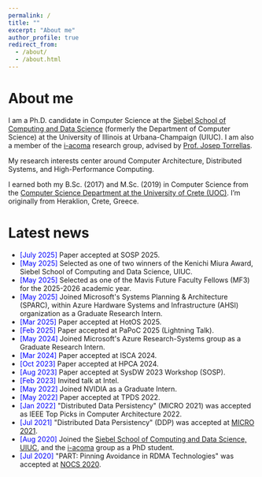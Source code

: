 ```yaml
---
permalink: /
title: ""
excerpt: "About me"
author_profile: true
redirect_from:
  - /about/
  - /about.html
---
```


<!-- <div id="photo" style="text-align: left">
  <span style="vertical-align:left; color:red;">Warning: The webpage is currently under construction.</span>
  <img style="vertical-align:right" width="200" height="300" src="/images/under_construction_image.png" alt="">
</div> -->


About me
======
<p>
  I am a Ph.D. candidate in Computer Science at the 
  <a href="https://siebelschool.illinois.edu/" target="_blank">Siebel School of Computing and Data Science</a> 
  (formerly the Department of Computer Science) at the University of Illinois at Urbana-Champaign (UIUC). 
  I am also a member of the 
  <a href="http://iacoma.cs.uiuc.edu/" target="_blank">i-acoma</a> research group, 
  advised by 
  <a href="http://iacoma.cs.uiuc.edu/josep/torrellas.html" target="_blank">Prof. Josep Torrellas</a>.
</p>

<p>
My research interests center around Computer Architecture, Distributed Systems, and High-Performance Computing.
</p>

<p>
I earned both my B.Sc. (2017) and M.Sc. (2019) in Computer Science from the 
<a href="https://www.csd.uoc.gr/CSD/index.jsp" target="_blank">Computer Science Department at the University of Crete (UOC)</a>. 
I’m originally from Heraklion, Crete, Greece.
</p>

Latest news
======
- <span style="color:blue">[July 2025] </span> Paper accepted at SOSP 2025.
- <span style="color:blue">[May 2025] </span> Selected as one of two winners of the Kenichi Miura Award, Siebel School of Computing and Data Science, UIUC.
- <span style="color:blue">[May 2025] </span> Selected as one of the Mavis Future Faculty Fellows (MF3) for the 2025-2026 academic year.
- <span style="color:blue">[May 2025] </span> Joined Microsoft's Systems Planning & Architecture (SPARC), within Azure Hardware Systems and Infrastructure (AHSI) organization as a Graduate Research Intern.
- <span style="color:blue">[Mar 2025] </span> Paper accepted at HotOS 2025.
- <span style="color:blue">[Feb 2025] </span> Paper accepted at PaPoC 2025 (Lightning Talk).
- <span style="color:blue">[May 2024] </span> Joined Microsoft's Azure Research-Systems group as a Graduate Research Intern.
- <span style="color:blue">[Mar 2024] </span> Paper accepted at ISCA 2024.
- <span style="color:blue">[Oct 2023] </span> Paper accepted at HPCA 2024.
- <span style="color:blue">[Aug 2023] </span> Paper accepted at SysDW 2023 Workshop (SOSP).
- <span style="color:blue">[Feb 2023] </span> Invited talk at Intel.
- <span style="color:blue">[May 2022] </span> Joined NVIDIA as a Graduate Intern.
- <span style="color:blue">[May 2022] </span> Paper accepted at TPDS 2022.
- <span style="color:blue">[Jan 2022] </span> "Distributed Data Persistency" (MICRO 2021) was accepted as IEEE Top Picks in Computer Architecture 2022.
- <span style="color:blue">[Jul 2021] </span> "Distributed Data Persistency" (DDP) was accepted at <a href="https://www.microarch.org/micro54/" target="_blank">MICRO 2021</a>.
- <span style="color:blue">[Aug 2020] </span> Joined the <a href="https://siebelschool.illinois.edu/" target="_blank">Siebel School of Computing and Data Science, UIUC</a>, and the <a href="http://iacoma.cs.uiuc.edu/" target="_blank">i-acoma</a> group as a PhD student.
- <span style="color:blue">[Jul 2020] </span> "PART: Pinning Avoidance in RDMA Technologies" was accepted at <a href="https://nocs2020.engr.uky.edu/" target="_blank">NOCS 2020</a>.
